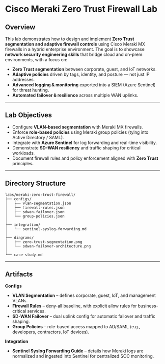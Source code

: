 # Cisco Meraki Zero Trust Firewall Lab

## Overview

This lab demonstrates how to design and implement **Zero Trust segmentation and adaptive firewall controls** using Cisco Meraki MX firewalls in a hybrid enterprise environment. The goal is to showcase **network security engineering skills** that bridge cloud and on-prem environments, with a focus on:

* **Zero Trust segmentation** between corporate, guest, and IoT networks.
* **Adaptive policies** driven by tags, identity, and posture — not just IP addresses.
* **Advanced logging & monitoring** exported into a SIEM (Azure Sentinel) for threat hunting.
* **Automated failover & resilience** across multiple WAN uplinks.

---

## Lab Objectives

* Configure **VLAN-based segmentation** with Meraki MX firewalls.
* Enforce **role-based policies** using Meraki group policies (tying into Active Directory / SAML).
* Integrate with **Azure Sentinel** for log forwarding and real-time visibility.
* Demonstrate **SD-WAN resiliency** and traffic shaping for critical workloads.
* Document firewall rules and policy enforcement aligned with **Zero Trust** principles.

---

## Directory Structure

```plaintext
labs/meraki-zero-trust-firewall/
├── configs/
│   ├── vlan-segmentation.json
│   ├── firewall-rules.json
│   ├── sdwan-failover.json
│   └── group-policies.json
│
├── integration/
│   └── sentinel-syslog-forwarding.md
│
├── diagrams/
│   ├── zero-trust-segmentation.png
│   └── sdwan-failover-architecture.png
│
└── case-study.md
```

---

## Artifacts

**Configs**

* **VLAN Segmentation** – defines corporate, guest, IoT, and management VLANs.
* **Firewall Rules** – deny-all baseline, with explicit allow rules for business-critical services.
* **SD-WAN Failover** – dual uplink config for automatic failover and traffic shaping.
* **Group Policies** – role-based access mapped to AD/SAML (e.g., developers, contractors, IoT devices).

**Integration**

* **Sentinel Syslog Forwarding Guide** – details how Meraki logs are normalized and ingested into Sentinel for centralized SOC monitoring.
